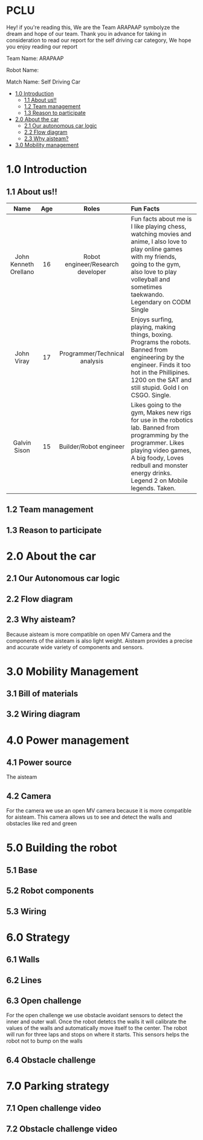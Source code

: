 # PCLU 
Hey! if you're reading this, We are the Team ARAPAAP symbolyze the dream and hope of our team. Thank you in advance for taking in consideration to read our report for the self driving car category, We hope you enjoy reading our report

Team Name: ARAPAAP

Robot Name:

Match Name: Self Driving Car

- [1.0 Introduction](#10-Introduction)
  - [1.1 About us!!](#11-About-us)
  - [1.2 Team management](#12-Team-Managent)
  - [1.3 Reason to participate](#13-reason-to-participate)
- [2.0 About the car](#20-About-the-car)
  - [2.1 Our autonomous car logic](#21-Our-autonomous-car-logic)
  - [2.2 Flow diagram](#22-Flow-diagram)
  - [2.3 Why aisteam?](#23-Why-aisteam?)
- [3.0 Mobility management](#30-Mobility-management)








# 1.0 Introduction

## 1.1 About us!!

| Name | Age | Roles | Fun Facts |
|  :---: | :---: | :---: | :--- |
| John Kenneth Orellano | 16 | Robot engineer/Research developer | Fun facts about me is I like playing chess, watching movies and anime, I also love to play online games with my friends, going to the gym, also love to play volleyball and sometimes taekwando. Legendary on CODM Single
| John Viray | 17 | Programmer/Technical analysis | Enjoys surfing, playing, making things, boxing. Programs the robots. Banned from engineering by the engineer. Finds it too hot in the Phillipines. 1200 on the SAT and still stupid. Gold I on CSGO. Single. |
| Galvin Sison | 15 | Builder/Robot engineer | Likes going to the gym, Makes new rigs for use in the robotics lab. Banned from programming by the programmer. Likes playing video games, A big foody, Loves redbull and monster energy drinks. Legend 2 on Mobile legends. Taken. |

## 1.2 Team management

## 1.3 Reason to participate

# 2.0 About the car 

## 2.1 Our Autonomous car logic

## 2.2 Flow diagram

## 2.3 Why aisteam?
Because aisteam is more compatible on open MV Camera and the components of the aisteam is also light weight. Aisteam provides a precise and accurate wide variety of components and sensors. 

# 3.0 Mobility Management

## 3.1 Bill of materials

## 3.2 Wiring diagram

# 4.0 Power management

## 4.1 Power source 
The aisteam 

## 4.2 Camera
For the camera we use an open MV camera because it is more compatible for aisteam. This camera allows us to see and detect the walls and obstacles like red and green 

# 5.0 Building the robot 

## 5.1 Base 

## 5.2 Robot components

## 5.3 Wiring

# 6.0 Strategy

## 6.1 Walls 

## 6.2 Lines 

## 6.3 Open challenge
For the open challenge we use obstacle avoidant sensors to detect the inner and outer wall. Once the robot detetcs the walls it will calibrate the values of the walls and automatically move itself to the center.
The robot will run for three laps and stops on where it starts. This sensors helps the robot not to bump on the walls 

## 6.4 Obstacle challenge

# 7.0 Parking strategy

## 7.1 Open challenge video

## 7.2 Obstacle challenge video



